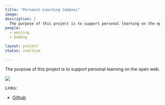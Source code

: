 ```yaml
---
title: "Personal Learning Compass"
image:
description: |
  The purpose of this project is to support personal learning on the open web.
people:
  - wenjing
  - bodong

layout: project
status: inactive

---
```


The purpose of this project is to support personal learning on the open web.

![](https://user-images.githubusercontent.com/35544378/57734302-39816080-7667-11e9-95b3-ca2a8297c934.gif)

Links:

- [Github](https://github.com/colig/PLC)
